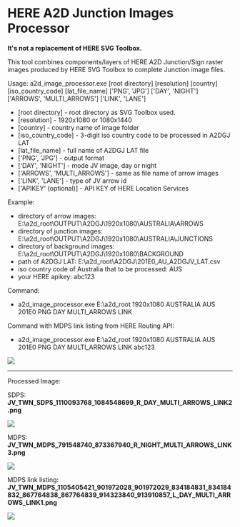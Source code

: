 # HERE A2D Junction Images Processor

**It's not a replacement of HERE SVG Toolbox.**

This tool combines components/layers of HERE A2D Junction/Sign raster images produced by HERE SVG Toolbox to complete Junction image files.

Usage: a2d_image_processor.exe [root directory] [resolution] [country] [iso_country_code] [lat_file_name] ['PNG', 'JPG'] ['DAY', 'NIGHT'] ['ARROWS', 'MULTI_ARROWS'] ['LINK', 'LANE']
* [root directory] - root directory as SVG Toolbox used.
* [resolution] - 1920x1080 or 1080x1440
* [country] - country name of image folder
* [iso_country_code] - 3-digit iso country code to be processed in A2DGJ LAT
* [lat_file_name] - full name of A2DGJ LAT file
* ['PNG', 'JPG'] - output format
* ['DAY', 'NIGHT'] - mode JV image, day or night
* ['ARROWS', 'MULTI_ARROWS'] - same as file name of arrow images
* ['LINK', 'LANE'] - type of JV arrow id
* ['APIKEY' (optional)] - API KEY of HERE Location Services

Example:
* directory of arrow images: E:\a2d_root\OUTPUT\A2DGJ\1920x1080\AUSTRALIA\ARROWS
* directory of junction images: E:\a2d_root\OUTPUT\A2DGJ\1920x1080\AUSTRALIA\JUNCTIONS
* directory of background images: E:\a2d_root\OUTPUT\A2DGJ\1920x1080\BACKGROUND
* path of A2DGJ LAT: E:\a2d_root\A2DGJ\201E0_AU_A2DGJV_LAT.csv
* iso country code of Australia that to be processed: AUS
* your HERE apikey: abc123

Command:
* a2d_image_processor.exe E:\a2d_root 1920x1080 AUSTRALIA AUS 201E0 PNG DAY MULTI_ARROWS LINK

Command with MDPS link listing from HERE Routing API:
* a2d_image_processor.exe E:\a2d_root 1920x1080 AUSTRALIA AUS 201E0 PNG DAY MULTI_ARROWS LINK abc123

![](https://i.imgur.com/MsnXiwM.jpg)



---

Processed Image: 

SDPS: **JV_TWN_SDPS_1110093768_1084548699_R_DAY_MULTI_ARROWS_LINK2.png**

![](https://i.imgur.com/s1IykI1.jpg)

MDPS: **JV_TWN_MDPS_791548740_873367940_R_NIGHT_MULTI_ARROWS_LINK3.png**

![](https://i.imgur.com/TQuPm1C.jpg)

MDPS link listing: **JV_TWN_MDPS_1105405421_901972028_901972029_834184831_834184832_867764838_867764839_914323840_913910857_L_DAY_MULTI_ARROWS_LINK1.png**

![](https://i.imgur.com/3mt5qib.jpg)

